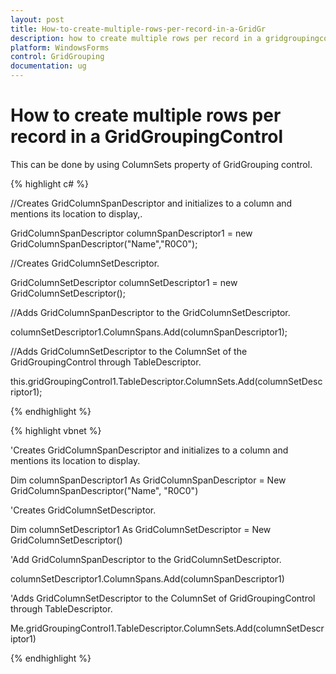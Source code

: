 ```yaml
---
layout: post
title: How-to-create-multiple-rows-per-record-in-a-GridGr
description: how to create multiple rows per record in a gridgroupingcontrol
platform: WindowsForms
control: GridGrouping
documentation: ug
---
```


# How to create multiple rows per record in a GridGroupingControl

This can be done by using ColumnSets property of GridGrouping control.

{% highlight c# %}



//Creates GridColumnSpanDescriptor and initializes to a column  and mentions its location to display,. 

GridColumnSpanDescriptor columnSpanDescriptor1 = new GridColumnSpanDescriptor("Name","R0C0"); 



//Creates GridColumnSetDescriptor. 

GridColumnSetDescriptor columnSetDescriptor1 = new GridColumnSetDescriptor();



//Adds GridColumnSpanDescriptor to the GridColumnSetDescriptor. 

columnSetDescriptor1.ColumnSpans.Add(columnSpanDescriptor1);



//Adds GridColumnSetDescriptor to the ColumnSet of the GridGroupingControl through TableDescriptor.

this.gridGroupingControl1.TableDescriptor.ColumnSets.Add(columnSetDescriptor1);

{% endhighlight %}

{% highlight vbnet %}



'Creates GridColumnSpanDescriptor and initializes to a column  and mentions its location to display. 

Dim columnSpanDescriptor1 As GridColumnSpanDescriptor = New GridColumnSpanDescriptor("Name", "R0C0")



'Creates GridColumnSetDescriptor. 

Dim columnSetDescriptor1 As GridColumnSetDescriptor = New GridColumnSetDescriptor()



'Add GridColumnSpanDescriptor to the GridColumnSetDescriptor. 

columnSetDescriptor1.ColumnSpans.Add(columnSpanDescriptor1)



'Adds GridColumnSetDescriptor to the ColumnSet of GridGroupingControl through TableDescriptor.

Me.gridGroupingControl1.TableDescriptor.ColumnSets.Add(columnSetDescriptor1)

{% endhighlight %}

